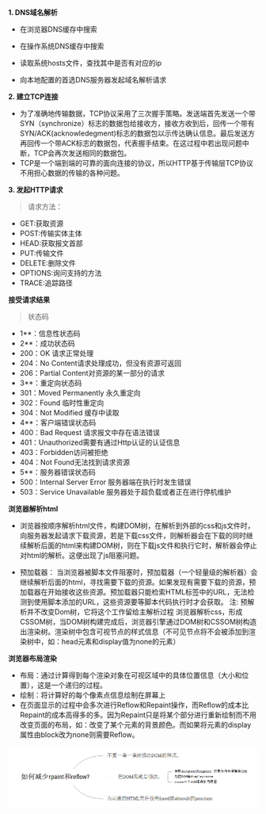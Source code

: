 
 

 **1. DNS域名解析**

+ 在浏览器DNS缓存中搜索

+ 在操作系统DNS缓存中搜索

+ 读取系统hosts文件，查找其中是否有对应的ip

+ 向本地配置的首选DNS服务器发起域名解析请求



**2. 建立TCP连接**
+ 为了准确地传输数据，TCP协议采用了三次握手策略。发送端首先发送一个带SYN（synchronize）标志的数据包给接收方，接收方收到后，回传一个带有SYN/ACK(acknowledegment)标志的数据包以示传达确认信息。最后发送方再回传一个带ACK标志的数据包，代表握手结束。在这过程中若出现问题中断，TCP会再次发送相同的数据包。
+ TCP是一个端到端的可靠的面向连接的协议，所以HTTP基于传输层TCP协议不用担心数据的传输的各种问题。


**3. 发起HTTP请求**
> 请求方法：
+ GET:获取资源
+ POST:传输实体主体
+ HEAD:获取报文首部
+ PUT:传输文件
+ DELETE:删除文件
+ OPTIONS:询问支持的方法
+ TRACE:追踪路径

**接受请求结果**
> 状态码
+ 1**：信息性状态码
+ 2**：成功状态码
+ 200：OK 请求正常处理
+ 204：No Content请求处理成功，但没有资源可返回
+ 206：Partial Content对资源的某一部分的请求
+ 3**：重定向状态码
+ 301：Moved Permanently 永久重定向
+ 302：Found 临时性重定向
+ 304：Not Modified 缓存中读取
+ 4**：客户端错误状态码
+ 400：Bad Request 请求报文中存在语法错误
+ 401：Unauthorized需要有通过Http认证的认证信息
+ 403：Forbidden访问被拒绝
+ 404：Not Found无法找到请求资源
+ 5**：服务器错误状态码
+ 500：Internal Server Error 服务器端在执行时发生错误
+ 503：Service Unavailable 服务器处于超负载或者正在进行停机维护

**浏览器解析html**
+ 浏览器按顺序解析html文件，构建DOM树，在解析到外部的css和js文件时，向服务器发起请求下载资源，若是下载css文件，则解析器会在下载的同时继续解析后面的html来构建DOM树，则在下载js文件和执行它时，解析器会停止对html的解析。这便出现了js阻塞问题。

+ 预加载器：
当浏览器被脚本文件阻塞时，预加载器（一个轻量级的解析器）会继续解析后面的html，寻找需要下载的资源。如果发现有需要下载的资源，预加载器在开始接收这些资源。预加载器只能检索HTML标签中的URL，无法检测到使用脚本添加的URL，这些资源要等脚本代码执行时才会获取。
注: 预解析并不改变Dom树，它将这个工作留给主解析过程
浏览器解析css，形成CSSOM树，当DOM树构建完成后，浏览器引擎通过DOM树和CSSOM树构造出渲染树。渲染树中包含可视节点的样式信息（不可见节点将不会被添加到渲染树中，如：head元素和display值为none的元素）



**浏览器布局渲染**
+ 布局：通过计算得到每个渲染对象在可视区域中的具体位置信息（大小和位置），这是一个递归的过程。
+ 绘制：将计算好的每个像素点信息绘制在屏幕上
+ 在页面显示的过程中会多次进行Reflow和Repaint操作，而Reflow的成本比Repaint的成本高得多的多。因为Repaint只是将某个部分进行重新绘制而不用改变页面的布局，如：改变了某个元素的背景颜色。而如果将元素的display属性由block改为none则需要Reflow。


![减少重排和重绘](./images/reflow.png)